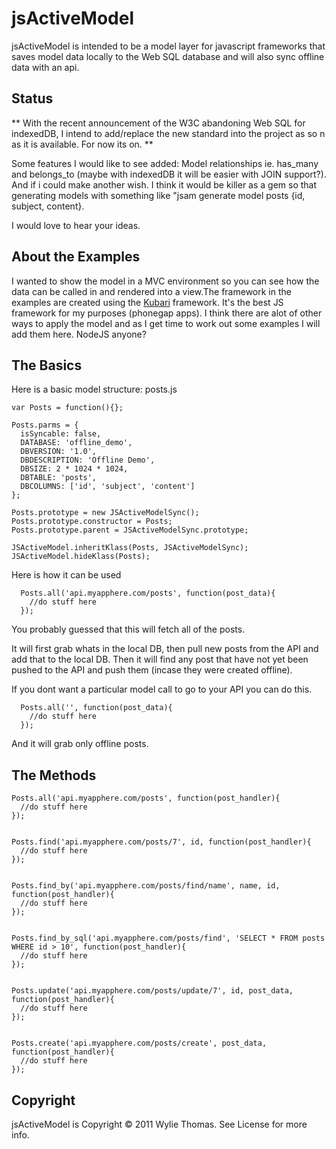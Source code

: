 jsActiveModel
=========
jsActiveModel is intended to be a model layer for javascript frameworks that saves model data locally to the Web SQL database and will also sync offline data with an api.


Status
------------
** With the recent announcement of the W3C abandoning Web SQL for indexedDB, I intend to add/replace the new standard into the project as so n as it is available. For now its on. **

Some features I would like to see added: Model relationships ie. has_many and belongs_to (maybe with indexedDB it will be easier with JOIN support?). And if i could make another wish. I think it would be killer as a gem so that generating models with something like "jsam generate model posts {id, subject, content}.

I would love to hear your ideas.


About the Examples
------------
I wanted to show the model in a MVC environment so you can see how the data can be called in and rendered into a view.The framework in the examples are created using the [Kubari](https://github.com/Reisender/Kubari) framework. It's the best JS framework for my purposes (phonegap apps). I think there are alot of other ways to apply the model and as I get time to work out some examples I will add them here. NodeJS anyone?


The Basics
------------
Here is a basic model structure:
posts.js

    var Posts = function(){};

    Posts.parms = {
      isSyncable: false,
      DATABASE: 'offline_demo',
      DBVERSION: '1.0',
      DBDESCRIPTION: 'Offline Demo',
      DBSIZE: 2 * 1024 * 1024,
      DBTABLE: 'posts',
      DBCOLUMNS: ['id', 'subject', 'content']
    };

    Posts.prototype = new JSActiveModelSync();
    Posts.prototype.constructor = Posts;
    Posts.prototype.parent = JSActiveModelSync.prototype;

    JSActiveModel.inheritKlass(Posts, JSActiveModelSync);
    JSActiveModel.hideKlass(Posts);


Here is how it can be used

      Posts.all('api.myapphere.com/posts', function(post_data){
        //do stuff here
      });

You probably guessed that this will fetch all of the posts. 

It will first grab whats in the local DB, then pull new posts from the API and add that to the local DB. Then it will find any post that have not yet been pushed to the API and push them (incase they were created offline). 

If you dont want a particular model call to go to your API you can do this.

      Posts.all('', function(post_data){
        //do stuff here
      });

And it will grab only offline posts.




The Methods
------------
    Posts.all('api.myapphere.com/posts', function(post_handler){
      //do stuff here
    });


    Posts.find('api.myapphere.com/posts/7', id, function(post_handler){
      //do stuff here
    });


    Posts.find_by('api.myapphere.com/posts/find/name', name, id, function(post_handler){
      //do stuff here
    });


    Posts.find_by_sql('api.myapphere.com/posts/find', 'SELECT * FROM posts WHERE id > 10', function(post_handler){
      //do stuff here
    });


    Posts.update('api.myapphere.com/posts/update/7', id, post_data, function(post_handler){
      //do stuff here
    });


    Posts.create('api.myapphere.com/posts/create', post_data, function(post_handler){
      //do stuff here
    });




Copyright
-------
jsActiveModel is Copyright © 2011 Wylie Thomas. See License for more info.
